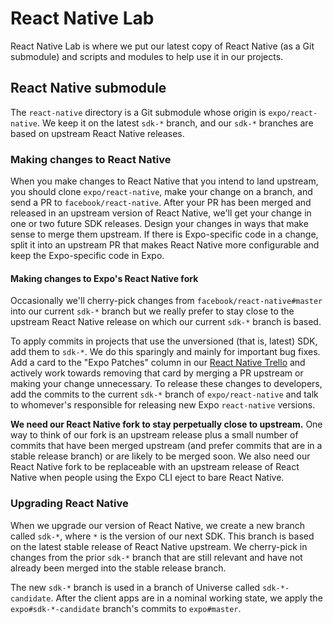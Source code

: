 # React Native Lab

React Native Lab is where we put our latest copy of React Native (as a Git submodule) and scripts and modules to help use it in our projects.

## React Native submodule

The `react-native` directory is a Git submodule whose origin is `expo/react-native`. We keep it on the latest `sdk-*` branch, and our `sdk-*` branches are based on upstream React Native releases.

### Making changes to React Native

When you make changes to React Native that you intend to land upstream, you should clone `expo/react-native`, make your change on a branch, and send a PR to `facebook/react-native`. After your PR has been merged and released in an upstream version of React Native, we'll get your change in one or two future SDK releases. Design your changes in ways that make sense to merge them upstream. If there is Expo-specific code in a change, split it into an upstream PR that makes React Native more configurable and keep the Expo-specific code in Expo.

#### Making changes to Expo's React Native fork

Occasionally we'll cherry-pick changes from `facebook/react-native#master` into our current `sdk-*` branch but we really prefer to stay close to the upstream React Native release on which our current `sdk-*` branch is based.

To apply commits in projects that use the unversioned (that is, latest) SDK, add them to `sdk-*`. We do this sparingly and mainly for important bug fixes. Add a card to the "Expo Patches" column in our [React Native Trello](https://trello.com/b/X5J3m1pA/react-native) and actively work towards removing that card by merging a PR upstream or making your change unnecessary. To release these changes to developers, add the commits to the current `sdk-*` branch of `expo/react-native` and talk to whomever's responsible for releasing new Expo `react-native` versions.

**We need our React Native fork to stay perpetually close to upstream.** One way to think of our fork is an upstream release plus a small number of commits that have been merged upstream (and prefer commits that are in a stable release branch) or are likely to be merged soon. We also need our React Native fork to be replaceable with an upstream release of React Native when people using the Expo CLI eject to bare React Native.

### Upgrading React Native

When we upgrade our version of React Native, we create a new branch called `sdk-*`, where `*` is the version of our next SDK. This branch is based on the latest stable release of React Native upstream. We cherry-pick in changes from the prior `sdk-*` branch that are still relevant and have not already been merged into the stable release branch.

The new `sdk-*` branch is used in a branch of Universe called `sdk-*-candidate`. After the client apps are in a nominal working state, we apply the `expo#sdk-*-candidate` branch's commits to `expo#master`.
